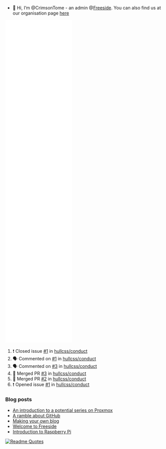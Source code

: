 <!--![Anurag's GitHub stats](https://github-readme-stats.vercel.app/api?username=crimsontome&show_icons=true&theme=dark)-->
- 👋 Hi, I’m @CrimsonTome - an admin @[Freeside](https://freeside.co.uk). You can also find us at our organisation page [here](https://github.com/freesidehull)

![Metrics](/github-metrics.svg)
<!--!### Current Projects
- Personal Blog - (<https://github.com/CrimsonTome/crimsontome-blog>)
  - ![](https://img.shields.io/github/last-commit/crimsontome/crimsontome-blog?color=green)
  - ![](https://img.shields.io/github/languages/code-size/crimsontome/crimsontome-blog)

<!--!### Recent Activity
<!--START_SECTION:activity-->
1. ❗️ Closed issue [#1](https://github.com/hullcss/conduct/issues/1) in [hullcss/conduct](https://github.com/hullcss/conduct)
2. 🗣 Commented on [#1](https://github.com/hullcss/conduct/issues/1) in [hullcss/conduct](https://github.com/hullcss/conduct)
3. 🗣 Commented on [#3](https://github.com/hullcss/conduct/issues/3) in [hullcss/conduct](https://github.com/hullcss/conduct)
4. 🎉 Merged PR [#3](https://github.com/hullcss/conduct/pull/3) in [hullcss/conduct](https://github.com/hullcss/conduct)
5. 🎉 Merged PR [#2](https://github.com/hullcss/conduct/pull/2) in [hullcss/conduct](https://github.com/hullcss/conduct)
6. ❗️ Opened issue [#1](https://github.com/hullcss/conduct/issues/1) in [hullcss/conduct](https://github.com/hullcss/conduct)
<!--END_SECTION:activity-->

### Blog posts

<!-- BLOG-POST-LIST:START -->
- [An introduction to a potential series on Proxmox](https://crimsontome.netlify.app/posts/PVE/)
- [A ramble about GitHub](https://crimsontome.netlify.app/posts/a-ramble-on-github/)
- [Making your own blog](https://crimsontome.netlify.app/posts/making-your-own-blog/)
- [Welcome to Freeside](https://crimsontome.netlify.app/posts/introduction-to-freeside/)
- [Introduction to Raspberry Pi](https://crimsontome.netlify.app/posts/raspi-intro/)
<!-- BLOG-POST-LIST:END -->

[![Readme Quotes](https://quotes-github-readme.vercel.app/api?type=horizontal&theme=dark)](https://github.com/piyushsuthar/github-readme-quotes)
<br>
